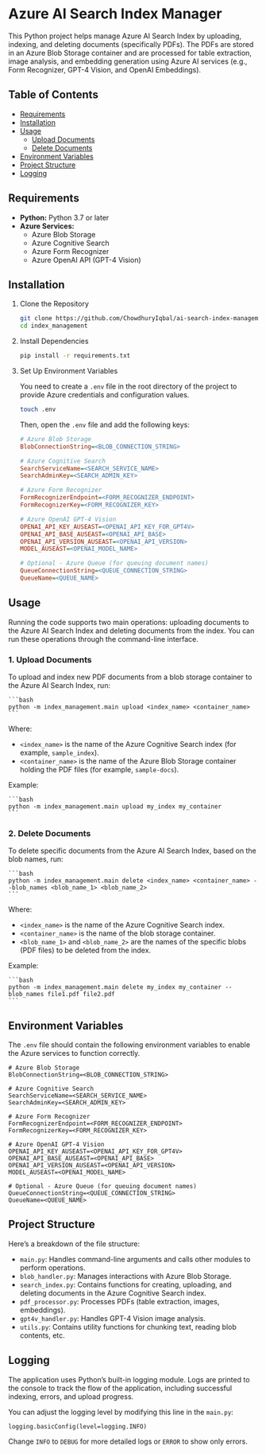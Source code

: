# Azure AI Search Index Manager

This Python project helps manage Azure AI Search Index by uploading, indexing, and deleting documents (specifically PDFs). The PDFs are stored in an Azure Blob Storage container and are processed for table extraction, image analysis, and embedding generation using Azure AI services (e.g., Form Recognizer, GPT-4 Vision, and OpenAI Embeddings).

## Table of Contents
- [Requirements](#requirements)
- [Installation](#installation)
- [Usage](#usage)
  - [Upload Documents](#upload-documents)
  - [Delete Documents](#delete-documents)
- [Environment Variables](#environment-variables)
- [Project Structure](#project-structure)
- [Logging](#logging)

## Requirements

- **Python:** Python 3.7 or later
- **Azure Services:**
  - Azure Blob Storage
  - Azure Cognitive Search
  - Azure Form Recognizer
  - Azure OpenAI API (GPT-4 Vision)

## Installation

1. Clone the Repository

    ```bash
    git clone https://github.com/ChowdhuryIqbal/ai-search-index-management.git
    cd index_management
    ```

2. Install Dependencies

    ```bash
    pip install -r requirements.txt
    ```

3. Set Up Environment Variables

   You need to create a `.env` file in the root directory of the project to provide Azure credentials and configuration values.

    ```bash
    touch .env
    ```

   Then, open the `.env` file and add the following keys:

    ```ini
    # Azure Blob Storage
    BlobConnectionString=<BLOB_CONNECTION_STRING>

    # Azure Cognitive Search
    SearchServiceName=<SEARCH_SERVICE_NAME>
    SearchAdminKey=<SEARCH_ADMIN_KEY>

    # Azure Form Recognizer
    FormRecognizerEndpoint=<FORM_RECOGNIZER_ENDPOINT>
    FormRecognizerKey=<FORM_RECOGNIZER_KEY>

    # Azure OpenAI GPT-4 Vision
    OPENAI_API_KEY_AUSEAST=<OPENAI_API_KEY_FOR_GPT4V>
    OPENAI_API_BASE_AUSEAST=<OPENAI_API_BASE>
    OPENAI_API_VERSION_AUSEAST=<OPENAI_API_VERSION>
    MODEL_AUSEAST=<OPENAI_MODEL_NAME>

    # Optional - Azure Queue (for queuing document names)
    QueueConnectionString=<QUEUE_CONNECTION_STRING>
    QueueName=<QUEUE_NAME>
    ```

## Usage

Running the code supports two main operations: uploading documents to the Azure AI Search Index and deleting documents from the index. You can run these operations through the command-line interface.

### 1. Upload Documents

To upload and index new PDF documents from a blob storage container to the Azure AI Search Index, run:

    ```bash
    python -m index_management.main upload <index_name> <container_name>
    ```

Where:

- `<index_name>` is the name of the Azure Cognitive Search index (for example, `sample_index`).
- `<container_name>` is the name of the Azure Blob Storage container holding the PDF files (for example, `sample-docs`).

Example:

    ```bash
    python -m index_management.main upload my_index my_container
    ```

### 2. Delete Documents

To delete specific documents from the Azure AI Search Index, based on the blob names, run:

    ```bash
    python -m index_management.main delete <index_name> <container_name> --blob_names <blob_name_1> <blob_name_2>
    ```

Where:

- `<index_name>` is the name of the Azure Cognitive Search index.
- `<container_name>` is the name of the blob storage container.
- `<blob_name_1>` and `<blob_name_2>` are the names of the specific blobs (PDF files) to be deleted from the index.

Example:

    ```bash
    python -m index_management.main delete my_index my_container --blob_names file1.pdf file2.pdf
    ```

## Environment Variables

The `.env` file should contain the following environment variables to enable the Azure services to function correctly.

    # Azure Blob Storage
    BlobConnectionString=<BLOB_CONNECTION_STRING>

    # Azure Cognitive Search
    SearchServiceName=<SEARCH_SERVICE_NAME>
    SearchAdminKey=<SEARCH_ADMIN_KEY>

    # Azure Form Recognizer
    FormRecognizerEndpoint=<FORM_RECOGNIZER_ENDPOINT>
    FormRecognizerKey=<FORM_RECOGNIZER_KEY>

    # Azure OpenAI GPT-4 Vision
    OPENAI_API_KEY_AUSEAST=<OPENAI_API_KEY_FOR_GPT4V>
    OPENAI_API_BASE_AUSEAST=<OPENAI_API_BASE>
    OPENAI_API_VERSION_AUSEAST=<OPENAI_API_VERSION>
    MODEL_AUSEAST=<OPENAI_MODEL_NAME>

    # Optional - Azure Queue (for queuing document names)
    QueueConnectionString=<QUEUE_CONNECTION_STRING>
    QueueName=<QUEUE_NAME>
    

## Project Structure

Here’s a breakdown of the file structure:

- `main.py`: Handles command-line arguments and calls other modules to perform operations.
- `blob_handler.py`: Manages interactions with Azure Blob Storage.
- `search_index.py`: Contains functions for creating, uploading, and deleting documents in the Azure Cognitive Search index.
- `pdf_processor.py`: Processes PDFs (table extraction, images, embeddings).
- `gpt4v_handler.py`: Handles GPT-4 Vision image analysis.
- `utils.py`: Contains utility functions for chunking text, reading blob contents, etc.

## Logging

The application uses Python’s built-in logging module. Logs are printed to the console to track the flow of the application, including successful indexing, errors, and upload progress.

You can adjust the logging level by modifying this line in the `main.py`:

    
    logging.basicConfig(level=logging.INFO)
    
Change `INFO` to `DEBUG` for more detailed logs or `ERROR` to show only errors.
